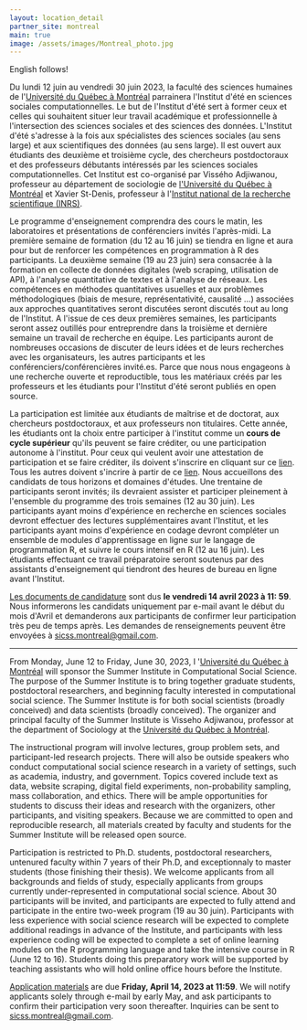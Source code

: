 ```yaml
---
layout: location_detail
partner_site: montreal
main: true
image: /assets/images/Montreal_photo.jpg
---
```


English follows!

Du lundi 12 juin au vendredi 30 juin 2023, la faculté des sciences humaines de l'[Université du Québec à Montréal](https://uqam.ca/) parrainera l'Institut d'été en sciences sociales computationnelles. Le but de l'Institut d'été sert à former ceux et celles qui souhaitent situer leur travail académique et professionnelle à l'intersection des sciences sociales et des sciences des données. L'Institut d'été s'adresse à la fois aux spécialistes des sciences sociales (au sens large) et aux scientifiques des données (au sens large). Il est ouvert aux étudiants des deuxième et troisième cycle, des chercheurs postdoctoraux et des professeurs débutants intéressés par les sciences sociales computationnelles. Cet Institut est co-organisé par Vissého Adjiwanou, professeur au département de sociologie de [l'Université du Québec à Montréal](https://sociologie.uqam.ca/corps-professoral/professeurs-es/professeur/adjiwanou.visseho/) et Xavier St-Denis, professeur à l'[Institut national de la recherche scientifique (INRS)](https://inrs.ca/la-recherche/professeurs/xavier-st-denis/).

Le programme d'enseignement comprendra des cours le matin, les laboratoires et présentations de conférenciers invités l'après-midi. La première semaine de formation (du 12 au 16 juin) se tiendra en ligne et aura pour but de renforcer les compétences en programmation à R des participants. La deuxième semaine (19 au 23 juin) sera consacrée à la formation en collecte de données digitales (web scraping, utilisation de API), à l'analyse quantitative de textes et à l'analyse de réseaux. Les compétences en méthodes quantitatives usuelles et aux problèmes méthodologiques (biais de mesure, représentativité, causalité ...) associées aux approches quantitatives seront discutées seront discutés tout au long de l'Institut. A l'issue de ces deux premières semaines, les participants seront assez outillés pour entreprendre dans la troisième et dernière semaine un travail de recherche en équipe. Les participants auront de nombreuses occasions de discuter de leurs idées et de leurs recherches avec les organisateurs, les autres participants et les conférenciers/conférencières invité.es. Parce que nous nous engageons à une recherche ouverte et reproductible, tous les matériaux créés par les professeurs et les étudiants pour l'Institut d'été seront publiés en open source.

La participation est limitée aux étudiants de maîtrise et de doctorat, aux chercheurs postdoctoraux, et aux professeurs non titulaires. Cette année, les étudiants ont la choix entre participer à l'institut comme un **cours de cycle supérieur** qu'ils peuvent se faire créditer, ou une participation autonome à l'institut. Pour ceux qui veulent avoir une attestation de participation et se faire créditer, ils doivent s'inscrire en cliquant sur ce [lien](). Tous les autres doivent s'incrire à partir de ce [lien](https://compsocialscience.github.io/summer-institute/2023/montreal/apply). Nous accueillons des candidats de tous horizons et domaines d'études. Une trentaine de participants seront invités; ils devraient assister et participer pleinement à l'ensemble du programme des trois semaines (12 au 30 juin). Les participants ayant moins d'expérience en recherche en sciences sociales devront effectuer des lectures supplémentaires avant l'Institut, et les participants ayant moins d'expérience en codage devront compléter un ensemble de modules d'apprentissage en ligne sur le langage de programmation R, et suivre le cours intensif en R (12 au 16 juin). Les étudiants effectuant ce travail préparatoire seront soutenus par des assistants d'enseignement qui tiendront des heures de bureau en ligne avant l'Institut.

[Les documents de candidature](https://compsocialscience.github.io/summer-institute/2023/montreal/apply) sont dus **le vendredi 14 avril 2023 à 11: 59**. Nous informerons les candidats uniquement par e-mail avant le début du mois d'Avril et demanderons aux participants de confirmer leur participation très peu de temps après. Les demandes de renseignements peuvent être envoyées à <sicss.montreal@gmail.com>.


---

From Monday, June 12 to Friday, June 30, 2023, l '[Université du Québec à Montréal](https://uqam.ca/) will sponsor the Summer Institute in Computational Social Science. The purpose of the Summer Institute is to bring together graduate students, postdoctoral researchers, and beginning faculty interested in computational social science. The Summer Institute is for both social scientists (broadly conceived) and data scientists (broadly conceived). The organizer and principal faculty of the Summer Institute is Visseho Adjiwanou, professor at the department of Sociology at the [Université du Québec à Montréal](https://uqam.ca/).

The instructional program will involve lectures, group problem sets, and participant-led research projects. There will also be outside speakers who conduct computational social science research in a variety of settings, such as academia, industry, and government. Topics covered include text as data, website scraping, digital field experiments, non-probability sampling, mass collaboration, and ethics. There will be ample opportunities for students to discuss their ideas and research with the organizers, other participants, and visiting speakers. Because we are committed to open and reproducible research, all materials created by faculty and students for the Summer Institute will be released open source.

Participation is restricted to Ph.D. students, postdoctoral researchers, untenured faculty within 7 years of their Ph.D, and exceptionnaly to master students (those finishing their thesis). We welcome applicants from all backgrounds and fields of study, especially applicants from groups currently under-represented in computational social science. About 30 participants will be invited, and participants are expected to fully attend and participate in the entire two-week program (19 au 30 juin). Participants with less experience with social science research will be expected to complete additional readings in advance of the Institute, and participants with less experience coding will be expected to complete a set of online learning modules on the R programming language and take the intensive course in R (June 12 to 16). Students doing this preparatory work will be supported by teaching assistants who will hold online office hours before the Institute.

[Application materials](https://compsocialscience.github.io/summer-institute/2023/montreal/apply) are due **Friday, April 14, 2023 at 11:59**. We will notify applicants solely through e-mail by early May, and ask participants to confirm their participation very soon thereafter. Inquiries can be sent to <sicss.montreal@gmail.com>.
